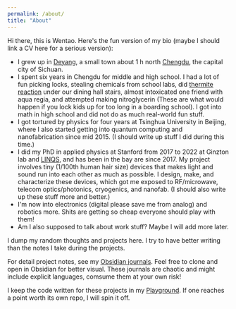 ```yaml
---
permalink: /about/
title: "About"
---
```


Hi there, this is Wentao. Here's the fun version of my bio (maybe I should link a CV here for a serious version):
- I grew up in [Deyang](https://en.wikipedia.org/wiki/Deyang), a small town about 1 h north [Chengdu](https://en.wikipedia.org/wiki/Chengdu), the capital city of Sichuan.
- I spent six years in Chengdu for middle and high school. I had a lot of fun picking locks, stealing chemicals from school labs, did [thermite reaction](https://www.youtube.com/watch?v=1N50IjDB5Sk&ab_channel=RMSCVideo) under our dining hall stairs, almost intoxicated one friend with aqua regia, and attempted making nitroglycerin (These are what would happen if you lock kids up for too long in a boarding school). I got into math in high school and did not do as much real-world fun stuff.
- I got tortured by physics for four years at Tsinghua University in Beijing, where I also started getting into quantum computing and nanofabrication since mid 2015. (I should write up stuff I did during this time.)
- I did my PhD in applied physics at Stanford from 2017 to 2022 at Ginzton lab and [LINQS](https://linqs.stanford.edu/), and has been in the bay are since 2017. My project involves tiny (1/100th human hair size) devices that makes light and sound run into each other as much as possible. I design, make, and characterize these devices, which got me exposed to RF/microwave, telecom optics/photonics, cryogenics, and nanofab. (I should also write up these stuff more and better.)
- I'm now into electronics (digital please save me from analog) and robotics more. Shits are getting so cheap everyone should play with them!
- Am I also supposed to talk about work stuff? Maybe I will add more later.

I dump my random thoughts and projects here. I try to have better writing than the notes I take during the projects.

For detail project notes, see my [Obsidian journals](https://github.com/jwt625/Obsidian-Journals). Feel free to clone and open in Obsidian for better visual. These journals are chaotic and might include explicit languages, comsume them at your own risk!

I keep the code written for these projects in my [Playground](https://github.com/jwt625/PlayGround). If one reaches a point worth its own repo, I will spin it off.

